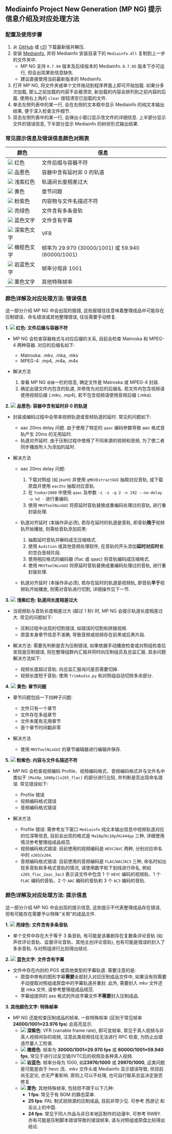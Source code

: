 ## Mediainfo Project New Generation (MP NG) 提示信息介绍及对应处理方法

### 配置及使用步骤

1. 从 [GitHub](https://github.com/vcb-s/MediainfoProjectNg/releases) 或 [r31](https://r31.3333.moe) 下载最新版并解压.
2. 安装 [Mediainfo](https://mediaarea.net/en/MediaInfo), 并将 Mediainfo 安装目录下的 `Mediainfo.dll` 复制到上一步的文件夹中.
    - MP NG 支持 `0.7.94` 版本及后续版本的 Mediainfo. `0.7.85` 版本下亦可运行, 但会出现某些信息缺失.
    - 建议直接使用当前最新版本的 Mediainfo.
3. 打开 MP NG, 将文件夹或单个文件拖动到程序界面上即可开始加载. 如果分多次加载, 那么之前加载的内容不会被清空, 新加载的内容会排列到之前内容的后面. 使用右上角的 `clear` 按钮清空已加载的文件.
4. 单击左侧列表中的某一行, 会在右侧的文本框中显示 Mediainfo 的纯文本输出结果, 便于深入检查文件细节.
5. 双击左侧列表中的某一行, 会弹出小窗口显示改文件的详细信息. 上半部分显示文件的错误信息, 下半部分显示 Mediainfo 的树状形式输出结果.

### 常见提示信息及错误信息颜色对照表

| 颜色                                                         | 信息                                              |
| ------------------------------------------------------------ | ------------------------------------------------- |
| ![](https://placehold.it/15/ff0000/000000?text=+) 红色       | 文件后缀与容器不符                                |
| ![](https://placehold.it/15/00a4ac/000000?text=+) 品葱色     | 容器中含有延时非 0 的轨道                         |
| ![](https://placehold.it/15/DB7093/000000?text=+) 浅紫红色   | 轨道间长度相差过大                                |
| ![](https://placehold.it/15/ffff00/000000?text=+) 黄色       | 章节问题                                          |
| ![](https://placehold.it/15/EE82EE/000000?text=+) 粉紫色     | 内容物与文件名描述不符                            |
| ![](https://placehold.it/15/ADFF2F/000000?text=+) 亮绿色     | 文件含有多条音轨                                  |
| ![](https://placehold.it/15/0000ff/000000?text=+) 蓝色文字   | 文件含有字幕                                      |
| ![](https://placehold.it/15/9400D3/000000?text=+) 深紫色文字 | VFR                                             |
| ![](https://placehold.it/15/808000/000000?text=+) 橄榄色文字 | 帧率为 29.970 (30000/1001) 或 59.940 (60000/1001) |
| ![](https://placehold.it/15/6A5ACD/000000?text=+) 岩蓝色文字 | 帧率分母非 1001                                   |
| ![](https://placehold.it/15/800000/000000?text=+) 栗色文字   | 其他特殊帧率                                      |

### 颜色详解及对应处理方法: 错误信息

这一部分介绍 MP NG 中会出现的报错, 这些报错往往意味着整理成品中可能存在压制错误、命名错误或其他整理错误, 往往需要手动修复.

**1. ![](https://placehold.it/10/ff0000/000000?text=+) 红色: 文件后缀与容器不符**

- MP NG 会检查容器格式与对应后缀的关系, 目前会检查 Matroska 和 MPEG-4 两种容器. 对应的后缀名如下:
  - Matroska: .mkv, .mka, .mks
  - MPEG-4: .mp4, .m4a, .m4s

- 解决方法
    1. 查看 MP NG `容器`一栏的信息, 确定文件是 Matroska 或 MPEG-4 封装.
    2. 确定出错文件内包含的轨道, 并修改为对应的后缀名. 若文件内包含视频请使用视频后缀 (.mkv, .mp4), 若不包含视频请使用音频后缀 (.mka).

**2. ![](https://placehold.it/10/00a4ac/000000?text=+) 品葱色: 容器中含有延时非 0 的轨道**

- 封装或编码过程中会带来视频轨道或音频轨道的延时. 常见的问题如下:
  - aac 20ms delay 问题. 由于使用了特定的 `qaac` 编码参数导致 aac 格式音轨产生 20ms 的无用延时.
  - 轨道对齐延时. 由于压制过程中使用了不同来源的视频和音频, 为了使二者同步播放所人为添加的延时.

- 解决方法
  - aac 20ms delay 问题:
      1. 下载对照组 (如 jsum) 并使用 `gMKVExtractGUI` 抽取对应音轨, 或下载原盘并使用 `eac3to` 抽取对应音轨.
      2. 在 `foobar2000` 中使用 `qaac` 及参数 `-i -s -q 2 -v 192 --no-delay -o %d -` 进行重编码.
      3. 使用 `MKVToolNixGUI` 将原延时音轨替换成重编码处理过的音轨, 进行重封装处理.

  - 轨道对齐延时 (本操作非必须), 若存在延时的轨道是音轨, 即音轨**晚于**视频轨开始播放, 则需给音轨添加前黑:
      1. 抽取延时音轨并解码成无压缩格式. 
      2. 使用 `Audition` 或其他音频处理软件, 在音轨的开头添加**延时对应时长**的空白音频片段.
      3. 使用相应格式的编码器 (flac 或 qaac) 将音轨编码成压缩格式.
      4. 使用 `MKVToolNixGUI` 将原延时音轨替换成重编码处理过的音轨, 进行重封装处理.

  - 轨道对齐延时 (本操作非必须), 若存在延时的轨道是视频轨, 即音轨**早于**视频轨开始播放, 则需对音轨进行切割, 详细操作见下一节.

**3. ![](https://placehold.it/10/DB7093/000000?text=+) 浅紫红色: 轨道间长度相差过大**

- 当视频轨与音轨长度相差过大 (超过 1 秒) 时, MP NG 会提示轨道长度相差过大. 常见的问题如下:
  - 压制过程中出现的切割错误, 如错误的切割和拼接视频.
  - 原盘本身章节信息不准确, 导致音频或视频存在前黑或后黑片段.

- 解决方法: 需要先判断是否为压制错误, 如果依据手动播放检查或对照组检查后发现是压制错误, 则在整理组群内汇报并同时向压制组员及总监汇报. 其余问题解决方法如下:
  - 视频长度超过音轨: 向总监汇报询问是否需要切掉.
  - 视频长度短于音轨: 使用 `TrimAudio.py` 和对照组自动切除多余部分.

**4. ![](https://placehold.it/10/ffff00/000000?text=+) 黄色: 章节问题**

- 章节问题包括一下四种子问题:
  - 文件只有一个章节
  - 文件存在多组章节
  - 文件末尾有无用章节
  - 首个章节时间戳非零

- 解决方法
  - 使用 `MKVToolNixGUI` 的章节编辑器进行编辑并保存.

**5. ![](https://placehold.it/10/EE82EE/000000?text=+) 粉紫色: 内容与文件名描述不符**

- MP NG 会检查视频编码 Profile、视频编码格式、音频编码格式并与文件名中类似于 `[Ma10p_1080p][x265_flac]` 的部分进行比较, 并判断是否出现命名错误. 常见错误如下:
  - Profile 错误
  - 视频编码格式错误
  - 音频编码格式错误

- 解决方法
  - Profile 错误: 需参考左下窗口 `Mediainfo` 纯文本输出信息中视频轨道对应的位深等信息, 目前会出现的格式是 `Ma10p`/`Hi10p`/`Hi444pp` 三种, 详细使用情况参考整理组成品规范.
  - 视频编码格式错误: 目前使用的视频编码是 `HEVC`/`AVC` 两种, 分别对应命名中的 `x265`/`x264`.
  - 音频编码格式错误: 目前使用的音频编码是 `FLAC`/`AAC`/`AC3` 三种, 命名时如出现多音轨和多格式音轨的情况, 请使用数字和下划线进行命名, 例如 `x265_flac_2aac_3ac3` 表示该文件中包含 1 个 `HEVC` 编码的视频轨、1 个 `FLAC` 编码的音轨、2 个 `AAC` 编码的音轨和 3 个 `AC3` 编码的音轨.

### 颜色详解及对应处理方法: 提示信息

这一部分介绍 MP NG 中会出现的提示信息, 这些提示不代表整理成品存在错误, 但有可能存在需要予以特殊"关照"的成品文件.

**1. ![](https://placehold.it/10/ADFF2F/000000?text=+) 亮绿色: 文件含有多条音轨**

- 单个文件中存在大于等于 3 条音轨. 有可能是该番剧存在复数条评论音轨 (如声优评论音轨、监督评论音轨、其他主创评论音轨), 也有可能是错误的封入了多余音轨. 与对照组进行比较得出结论.

**2. ![](https://placehold.it/10/0000ff/000000?text=+) 蓝色文字: 文件含有字幕**

- 文件中存在内封的 PGS 或其他类型的字幕轨道. 需要注意的是:
  - 原盘中带有的图形字幕**需要**全部封入对应压制成品文件中, 如果没有则需要手动提取对照组或原盘中的字幕轨道并重封. 此外, 需要封入 mkv 文件还是 mka 文件, 请参考整理组成品规范.
  - 字幕组提供的 ass 格式的外挂字幕文件**不需要**封入压制成品.

**3. 其他颜色文字: 特殊帧率**

- MP NG 还能检查压制成品的帧率, 一些特殊帧率 (区别于常见帧率**24000/1001≈23.976 fps**) 会高亮显示.
  - ![](https://placehold.it/10/9400D3/000000?text=+) **深紫色**: VFR (variable frame rate), 即可变帧率, 常见于真人视频与非真人视频间杂的视频, 注意此类视频往往无法进行 RPC 检查, 为防止出错请尽量人工检查.
  - ![](https://placehold.it/10/808000/000000?text=+) **橄榄色**: 帧率为 **30000/1001≈29.970 fps** 或 **60000/1001≈59.940 fps**, 常见于进行过反交错/IVTC后的视频及各种真人视频.
  - ![](https://placehold.it/10/6A5ACD/000000?text=+) **岩蓝色**: 帧率分母为 1000, 如**23976/1000** 或 **29970/1000**, 这类问题是可能是由于 hevc 流、mkv 文件头或 Mediainfo 显示错误导致, 但目前尚无定论, 亦无严重影响. 原则上可以不处理, 也可自行联系总监决定是否修复.
  - ![](https://placehold.it/10/800000/000000?text=+) **栗色**: 其他特殊帧率, 包括但不限于以下几种:
    - **1 fps**: 常见于有 BGM 的静态菜单.
    - **25 fps**: PAL 制式视频源的压制成品, 目前非常少见. 可参考 西游记 和 舌尖上的中国.
    - **24 fps**: 常见于同人作品与非日本地区制作的动漫中, 可参考 RWBY. 亦有可能是压制脚本错误导致的错误帧率, 请与对照组或原盘比较得出结论.

